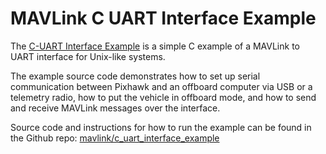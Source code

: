 # MAVLink C UART Interface Example

The [C-UART Interface Example](https://github.com/mavlink/c_uart_interface_example) is a simple C example of a MAVLink to UART interface for Unix-like systems.

The example source code demonstrates how to set up serial communication between Pixhawk and an offboard computer via USB or a telemetry radio,
how to put the vehicle in offboard mode, and how to send and receive MAVLink messages over the interface.

Source code and instructions for how to run the example can be found in the Github repo: [mavlink/c_uart_interface_example](https://github.com/mavlink/c_uart_interface_example)
